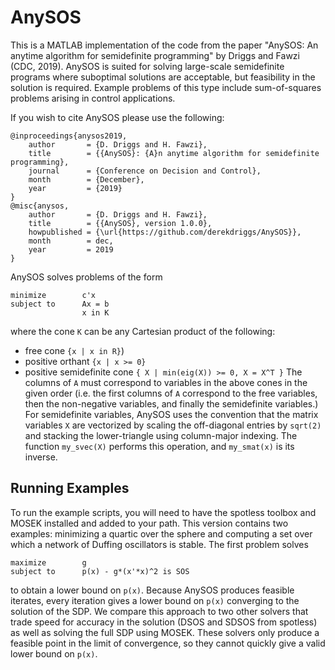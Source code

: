 # AnySOS
This is a MATLAB implementation of the code from the paper "AnySOS: An anytime algorithm for semidefinite programming" by Driggs and Fawzi (CDC, 2019). AnySOS is suited for solving large-scale semidefinite programs where suboptimal solutions are acceptable, but feasibility in the solution is required. Example problems of this type include sum-of-squares problems arising in control applications.

If you wish to cite AnySOS please use the following:
```
@inproceedings{anysos2019,
    author       = {D. Driggs and H. Fawzi},
    title        = {{AnySOS}: {A}n anytime algorithm for semidefinite programming},
    journal      = {Conference on Decision and Control},
    month        = {December},
    year         = {2019}
}
@misc{anysos,
    author       = {D. Driggs and H. Fawzi},
    title        = {{AnySOS}, version 1.0.0},
    howpublished = {\url{https://github.com/derekdriggs/AnySOS}},
    month        = dec,
    year         = 2019
}
```
AnySOS solves problems of the form
```
minimize        c'x
subject to      Ax = b
                x in K
```
where the cone `K` can be any Cartesian product of the following:
+ free cone `{x | x in R}`)
+ positive orthant `{x | x >= 0}`
+ positive semidefinite cone `{ X | min(eig(X)) >= 0, X = X^T }`
The columns of `A` must correspond to variables in the above cones in the given order (i.e. the first columns of `A` correspond to the free variables, then the non-negative variables, and finally the semidefinite variables.) For semidefinite variables, AnySOS uses the convention that the matrix variables `X` are vectorized by scaling the off-diagonal entries by `sqrt(2)` and stacking the lower-triangle using column-major indexing. The function `my_svec(X)` performs this operation, and `my_smat(x)` is its inverse.

## Running Examples
To run the example scripts, you will need to have the spotless toolbox and MOSEK installed and added to your path. This version contains two examples: minimizing a quartic over the sphere and computing a set over which a network of Duffing oscillators is stable. The first problem solves
```
maximize        g
subject to      p(x) - g*(x'*x)^2 is SOS
```
to obtain a lower bound on `p(x)`. Because AnySOS produces feasible iterates, every iteration gives a lower bound on `p(x)` converging to the solution of the SDP. We compare this approach to two other solvers that trade speed for accuracy in the solution (DSOS and SDSOS from spotless) as well as solving the full SDP using MOSEK. These solvers only produce a feasible point in the limit of convergence, so they cannot quickly give a valid lower bound on `p(x)`.
